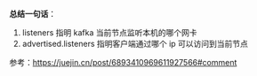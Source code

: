 **总结一句话**：

1. listeners 指明 kafka 当前节点监听本机的哪个网卡
2. advertised.listeners 指明客户端通过哪个 ip 可以访问到当前节点



参考：https://juejin.cn/post/6893410969611927566#comment